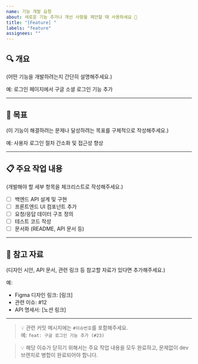 ```yaml
---
name: 기능 개발 요청
about: 새로운 기능 추가나 개선 사항을 제안할 때 사용하세요 🚀
title: "[Feature] "
labels: "feature"
assignees: ""
---
```


## 🔍 개요  
(어떤 기능을 개발하려는지 간단히 설명해주세요.)

예: 로그인 페이지에서 구글 소셜 로그인 기능 추가

---

## 🎯 목표  
(이 기능이 해결하려는 문제나 달성하려는 목표를 구체적으로 작성해주세요.)

예: 사용자 로그인 절차 간소화 및 접근성 향상

---

## 📋 주요 작업 내용  
(개발해야 할 세부 항목을 체크리스트로 작성해주세요.)

- [ ] 백엔드 API 설계 및 구현  
- [ ] 프론트엔드 UI 컴포넌트 추가  
- [ ] 요청/응답 데이터 구조 정의  
- [ ] 테스트 코드 작성  
- [ ] 문서화 (README, API 문서 등)

---

## 🧩 참고 자료  
(디자인 시안, API 문서, 관련 링크 등 참고할 자료가 있다면 추가해주세요.)

예:  
- Figma 디자인 링크: [링크]  
- 관련 이슈: #12  
- API 명세서: [노션 링크]  

---

> 💡 관련 커밋 메시지에는 `#이슈번호`를 포함해주세요.  
> 예: `feat: 구글 로그인 기능 추가 (#23)` 

> 💡 해당 이슈가 닫히기 위해서는 주요 작업 내용을 모두 완료하고, 문제없이 dev 브랜치로 병합이 완료되어야 합니다.
